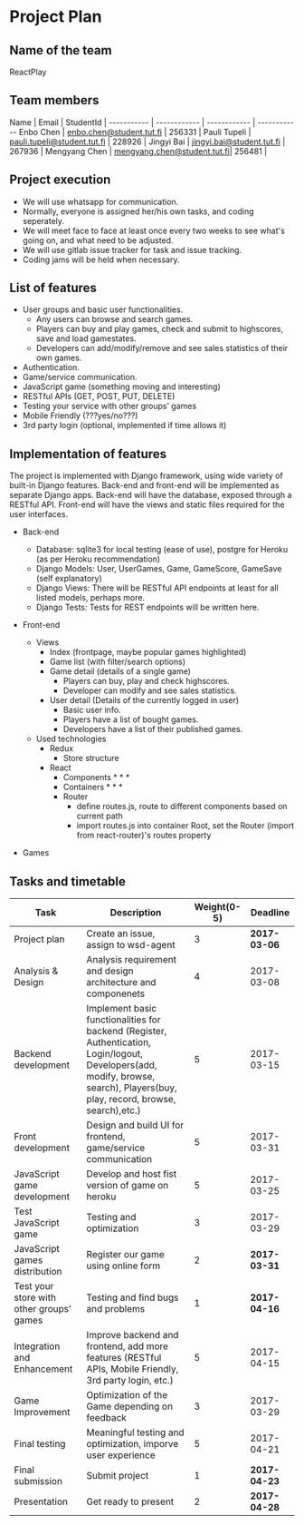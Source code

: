 # Project Plan

## Name of the team
ReactPlay

## Team members
Name | Email | StudentId | 
----------- | ------------ | ------------ | ------------
Enbo Chen | enbo.chen@student.tut.fi | 256331 |
Pauli Tupeli | pauli.tupeli@student.tut.fi | 228926 |
Jingyi Bai | jingyi.bai@student.tut.fi | 267936 |
Mengyang Chen | mengyang.chen@student.tut.fi| 256481 |

## Project execution
* We will use whatsapp for communication.
* Normally, everyone is assigned her/his own tasks, and coding seperately.
* We will meet face to face at least once every two weeks to see what's going on, and what need to be adjusted.
* We will use gitlab issue tracker for task and issue tracking.
* Coding jams will be held when necessary.

## List of features

* User groups and basic user functionalities.
    * Any users can browse and search games.
    * Players can buy and play games, check and submit to highscores, save and load gamestates.
    * Developers can add/modify/remove and see sales statistics of their own games.
* Authentication.
* Game/service communication.
* JavaScript game (something moving and interesting)
* RESTful APIs (GET, POST, PUT, DELETE)
* Testing your service with other groups’ games
* Mobile Friendly (???yes/no???)
* 3rd party login (optional, implemented if time allows it)

## Implementation of features

The project is implemented with Django framework, using wide variety of built-in Django features.
Back-end and front-end will be implemented as separate Django apps.
Back-end will have the database, exposed through a RESTful API.
Front-end will have the views and static files required for the user interfaces.

* Back-end
    * Database: sqlite3 for local testing (ease of use), postgre for Heroku (as per Heroku recommendation)
    * Django Models: User, UserGames, Game, GameScore, GameSave (self explanatory)
    * Django Views: There will be RESTful API endpoints at least for all listed models, perhaps more.
    * Django Tests: Tests for REST endpoints will be written here.

* Front-end
    * Views
        * Index (frontpage, maybe popular games highlighted)
        * Game list (with filter/search options)
        * Game detail (details of a single game)
            * Players can buy, play and check highscores.
            * Developer can modify and see sales statistics.
        * User detail (Details of the currently logged in user)
            * Basic user info.
            * Players have a list of bought games.
            * Developers have a list of their published games.
    * Used technologies
        * Redux
            * Store structure
        * React
            * Components
                * 
                * 
                * 
            * Containers
                * 
                * 
                * 
            * Router
                * define routes.js, route to different components based on current path
                * import routes.js into container Root, set the Router (import from react-router)'s routes property

* Games

## Tasks and timetable
Task | Description | Weight(0-5) | Deadline
----------- | ------------ | ------------ | ------------
Project plan | Create an issue, assign to wsd-agent | 3 | **2017-03-06**
Analysis & Design | Analysis requirement and design architecture and componenets | 4 | 2017-03-08
Backend development | Implement basic functionalities for backend (Register, Authentication, Login/logout, Developers(add, modify, browse, search), Players(buy, play, record, browse, search),etc.) | 5 | 2017-03-15
Front development | Design and build UI for frontend, game/service communication | 5 | 2017-03-31
JavaScript game development | Develop and host fist version of game on heroku | 5 | 2017-03-25
Test JavaScript game | Testing and optimization | 3 | 2017-03-29
JavaScript games distribution | Register our game using online form | 2 | **2017-03-31**
Test your store with other groups’ games | Testing and find bugs and problems  | 1 | **2017-04-16**
Integration and Enhancement | Improve backend and frontend, add more features (RESTful APIs, Mobile Friendly, 3rd party login, etc.) | 5 | 2017-04-15
Game Improvement | Optimization of the Game depending on feedback | 3 | 2017-03-29
Final testing | Meaningful testing and optimization, imporve user experience | 5 | 2017-04-21
Final submission | Submit project | 1 | **2017-04-23**
Presentation | Get ready to present | 2 | **2017-04-28**
